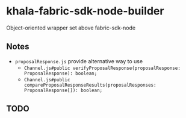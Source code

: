 # khala-fabric-sdk-node-builder
Object-oriented wrapper set above fabric-sdk-node

## Notes
-  `proposalResponse.js` provide alternative way to use
    - `Channel.js#public verifyProposalResponse(proposalResponse: ProposalResponse): boolean;`
    - `Channel.js#public compareProposalResponseResults(proposalResponses: ProposalResponse[]): boolean;`

## TODO
       